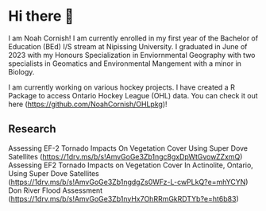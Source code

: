 # Hi there 👋

I am Noah Cornish! I am currently enrolled in my first year of the Bachelor of Education (BEd) I/S stream at Nipissing University. I graduated in June of 2023 with my Honours Specialization in Enviornmental Geography with two specialists in Geomatics and Environmental Mangement with a minor in Biology.

I am currently working on various hockey projects. I have created a R Package to access Ontario Hockey League (OHL) data. You can check it out here (https://github.com/NoahCornish/OHLpkg)!

## Research

Assessing EF-2 Tornado Impacts On Vegetation Cover Using Super Dove Satellites (https://1drv.ms/b/s!AmvGoGe3Zb1ngc8gxDpWtGvowZZxmQ) <br>
Assessing EF2 Tornado Impacts on Vegetation Cover In Actinolite, Ontario, Using Super Dove Satellites (https://1drv.ms/b/s!AmvGoGe3Zb1ngdgZs0WFz-L-cwPLkQ?e=mhYCYN) <br>
Don River Flood Assessment (https://1drv.ms/b/s!AmvGoGe3Zb1nyHx7OhRRmGkRDTYb?e=ht6b83)

<!--
**NoahCornish/noahcornish** is a ✨ _special_ ✨ repository because its `README.md` (this file) appears on your GitHub profile.

Here are some ideas to get you started:

- 🔭 I’m currently working on ...
- 🌱 I’m currently learning ...
- 👯 I’m looking to collaborate on ...
- 🤔 I’m looking for help with ...
- 💬 Ask me about ...
- 📫 How to reach me: ...
- 😄 Pronouns: ...
- ⚡ Fun fact: ...
-->
